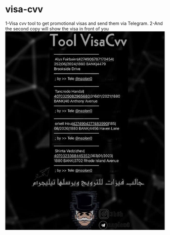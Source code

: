 # visa-cvv
1-Visa cvv tool to get promotional visas and send them via Telegram.
2-And the second copy will show the visa in front of you 
![](photo_visa.jpg)
